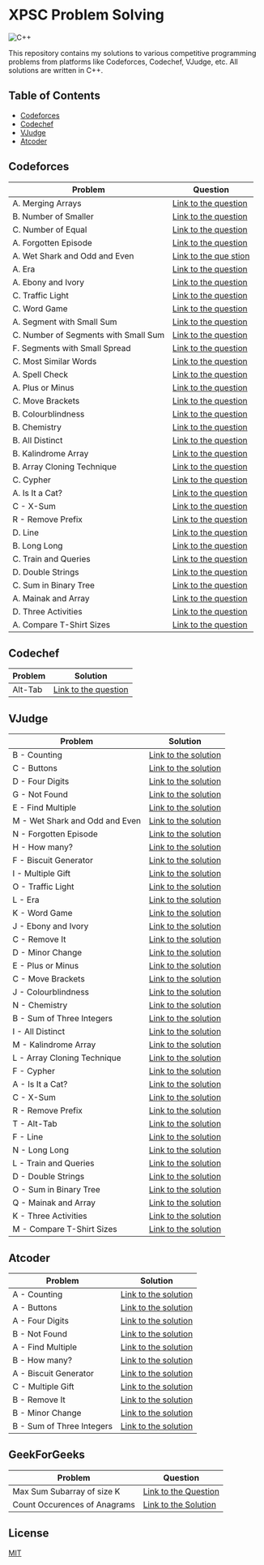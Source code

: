 # XPSC Problem Solving

![C++](https://img.shields.io/badge/C%2B%2B-00599C?style=for-the-badge&logo=c%2B%2B&logoColor=white)

This repository contains my solutions to various competitive programming problems from platforms like Codeforces, Codechef, VJudge, etc. All solutions are written in C++.

## Table of Contents

- [Codeforces](#codeforces)
- [Codechef](#codechef)
- [VJudge](#vjudge)
- [Atcoder](#atcoder)

## Codeforces

| Problem                              | Question                                                                                                 |
| ------------------------------------ | -------------------------------------------------------------------------------------------------------- |
| A. Merging Arrays                    | [Link to the question](https://codeforces.com/edu/course/2/lesson/9/1/practice/contest/307092/problem/A) |
| B. Number of Smaller                 | [Link to the question](https://codeforces.com/edu/course/2/lesson/9/1/practice/contest/307092/problem/B) |
| C. Number of Equal                   | [Link to the question](https://codeforces.com/edu/course/2/lesson/9/1/practice/contest/307092/problem/C) |
| A. Forgotten Episode                 | [Link to the question](https://codeforces.com/problemset/problem/440/A)                                  |
| A. Wet Shark and Odd and Even        | [Link to the que stion](https://codeforces.com/problemset/problem/621/A)                                 |
| A. Era                               | [Link to the question](https://codeforces.com/problemset/problem/1604/A)                                 |
| A. Ebony and Ivory                   | [Link to the question](https://codeforces.com/problemset/problem/633/A)                                  |
| C. Traffic Light                     | [Link to the question](https://codeforces.com/problemset/problem/1744/C)                                 |
| C. Word Game                         | [Link to the question](https://codeforces.com/problemset/problem/1722/C)                                 |
| A. Segment with Small Sum            | [Link to the question](https://codeforces.com/edu/course/2/lesson/9/2/practice/contest/307093/problem/A) |
| C. Number of Segments with Small Sum | [Link to the question](https://codeforces.com/edu/course/2/lesson/9/2/practice/contest/307093/problem/C) |
| F. Segments with Small Spread        | [Link to the question](https://codeforces.com/edu/course/2/lesson/9/2/practice/contest/307093/problem/F) |
| C. Most Similar Words                | [Link to the question](https://codeforces.com/contest/1676/problem/C)                                    |
| A. Spell Check                       | [Link to the question](https://codeforces.com/contest/1722/problem/A)                                    |
| A. Plus or Minus                     | [Link to the question](https://codeforces.com/problemset/problem/1807/A)                                 |
| C. Move Brackets                     | [Link to the question](https://codeforces.com/problemset/problem/1374/C)                                 |
| B. Colourblindness                   | [Link to the question](https://codeforces.com/problemset/problem/1722/B)                                 |
| B. Chemistry                         | [Link to the question](https://codeforces.com/problemset/problem/1883/B)                                 |
| B. All Distinct                      | [Link to the question](https://codeforces.com/problemset/problem/1692/B)                                 |
| B. Kalindrome Array                  | [Link to the question](https://codeforces.com/problemset/problem/1610/B)                                 |
| B. Array Cloning Technique           | [Link to the question](https://codeforces.com/problemset/problem/1665/B)                                 |
| C. Cypher                            | [Link to the question](https://codeforces.com/problemset/problem/1703/C)                                 |
| A. Is It a Cat?                      | [Link to the question](https://codeforces.com/problemset/problem/1800/A)                                 |
| C - X-Sum                            | [Link to the question](https://codeforces.com/contest/1676/problem/D)                                    |
| R - Remove Prefix                    | [Link to the question](https://codeforces.com/problemset/problem/1714/B)                                 |
| D. Line                              | [Link to the question](https://codeforces.com/problemset/problem/1722/D)                                 |
| B. Long Long                         | [Link to the question](https://codeforces.com/problemset/problem/1843/B)                                 |
| C. Train and Queries                 | [Link to the question](https://codeforces.com/problemset/problem/1702/C)                                 |
| D. Double Strings                    | [Link to the question](https://codeforces.com/problemset/problem/1703/D)                                 |
| C. Sum in Binary Tree                | [Link to the question](https://codeforces.com/problemset/problem/1843/C)                                 |
| A. Mainak and Array                  | [Link to the question](https://codeforces.com/problemset/problem/1726/A)                                 |
| D. Three Activities                  | [Link to the question](https://codeforces.com/problemset/problem/1914/D)                                 |
| A. Compare T-Shirt Sizes             | [Link to the question](https://codeforces.com/contest/1741/problem/A)                                    |

## Codechef

| Problem | Solution                                                         |
| ------- | ---------------------------------------------------------------- |
| Alt-Tab | [Link to the question](https://www.codechef.com/problems/ALTTAB) |

## VJudge

| Problem                        | Solution                                                     |
| ------------------------------ | ------------------------------------------------------------ |
| B - Counting                   | [Link to the solution](https://vjudge.net/solution/49862697) |
| C - Buttons                    | [Link to the solution](https://vjudge.net/solution/49864748) |
| D - Four Digits                | [Link to the solution](https://vjudge.net/solution/49871311) |
| G - Not Found                  | [Link to the solution](https://vjudge.net/solution/49886953) |
| E - Find Multiple              | [Link to the solution](https://vjudge.net/solution/49903992) |
| M - Wet Shark and Odd and Even | [Link to the solution](https://vjudge.net/solution/49935974) |
| N - Forgotten Episode          | [Link to the solution](https://vjudge.net/solution/49935943) |
| H - How many?                  | [Link to the solution](https://vjudge.net/solution/49967693) |
| F - Biscuit Generator          | [Link to the solution](https://vjudge.net/solution/49993741) |
| I - Multiple Gift              | [Link to the solution](https://vjudge.net/solution/50049067) |
| O - Traffic Light              | [Link to the solution](https://vjudge.net/solution/50041167) |
| L - Era                        | [Link to the solution](https://vjudge.net/solution/50031377) |
| K - Word Game                  | [Link to the solution](https://vjudge.net/solution/50030182) |
| J - Ebony and Ivory            | [Link to the solution](https://vjudge.net/solution/50031751) |
| C - Remove It                  | [Link to the solution](https://vjudge.net/solution/50127789) |
| D - Minor Change               | [Link to the solution](https://vjudge.net/solution/50151999) |
| E - Plus or Minus              | [Link to the solution](https://vjudge.net/solution/50178389) |
| C - Move Brackets              | [Link to the solution](https://vjudge.net/solution/50179149) |
| J - Colourblindness            | [Link to the solution](https://vjudge.net/solution/50178773) |
| N - Chemistry                  | [Link to the solution](https://vjudge.net/solution/50196150) |
| B - Sum of Three Integers      | [Link to the solution](https://vjudge.net/solution/50202972) |
| I - All Distinct               | [Link to the solution](https://vjudge.net/solution/50215271) |
| M - Kalindrome Array           | [Link to the solution](https://vjudge.net/solution/50326564) |
| L - Array Cloning Technique    | [Link to the solution](https://vjudge.net/solution/50319925) |
| F - Cypher                     | [Link to the solution](https://vjudge.net/solution/50291151) |
| A - Is It a Cat?               | [Link to the solution](https://vjudge.net/solution/50320672) |
| C - X-Sum                      | [Link to the solution](https://vjudge.net/solution/50446192) |
| R - Remove Prefix              | [Link to the solution](https://vjudge.net/solution/50447585) |
| T - Alt-Tab                    | [Link to the solution](https://vjudge.net/solution/50467527) |
| F - Line                       | [Link to the solution](https://vjudge.net/solution/50496989) |
| N - Long Long                  | [Link to the solution](https://vjudge.net/solution/50506196) |
| L - Train and Queries          | [Link to the solution](https://vjudge.net/solution/50539311) |
| D - Double Strings             | [Link to the solution](https://vjudge.net/solution/50521847) |
| O - Sum in Binary Tree         | [Link to the solution](https://vjudge.net/solution/50519200) |
| Q - Mainak and Array           | [Link to the solution](https://vjudge.net/solution/50541236) |
| K - Three Activities           | [Link to the solution](https://vjudge.net/solution/50561209) |
| M - Compare T-Shirt Sizes      | [Link to the solution](https://vjudge.net/solution/50561683) |

## Atcoder

| Problem                   | Solution                                                                        |
| ------------------------- | ------------------------------------------------------------------------------- |
| A - Counting              | [Link to the solution](https://atcoder.jp/contests/abc209/submissions/51240912) |
| A - Buttons               | [Link to the solution](https://atcoder.jp/contests/abc124/submissions/51242274) |
| A - Four Digits           | [Link to the solution](https://atcoder.jp/contests/abc222/submissions/51246731) |
| B - Not Found             | [Link to the solution](https://atcoder.jp/contests/abc071/submissions/51260924) |
| A - Find Multiple         | [Link to the solution](https://atcoder.jp/contests/abc220/submissions/51273864) |
| B - How many?             | [Link to the solution](https://atcoder.jp/contests/abc214/submissions/51428191) |
| A - Biscuit Generator     | [Link to the solution](https://atcoder.jp/contests/abc125/submissions/51450217) |
| C - Multiple Gift         | [Link to the solution](https://atcoder.jp/contests/abc083/submissions/51498352) |
| B - Remove It             | [Link to the solution](https://atcoder.jp/contests/abc191/submissions/51603504) |
| B - Minor Change          | [Link to the solution](https://atcoder.jp/contests/abc172/submissions/51640776) |
| B - Sum of Three Integers | [Link to the solution](https://atcoder.jp/contests/abc051/submissions/51716762) |

## GeekForGeeks

| Problem                      | Question                                                                                                                                                                                                    |
| ---------------------------- | ----------------------------------------------------------------------------------------------------------------------------------------------------------------------------------------------------------- |
| Max Sum Subarray of size K   | [Link to the Question](https://www.geeksforgeeks.org/problems/max-sum-subarray-of-size-k5313/1)                                                                                                             |
| Count Occurences of Anagrams | [Link to the Solution](https://www.geeksforgeeks.org/problems/count-occurences-of-anagrams5839/1?_gl=1*2hl6h9*_ga*MTYxMTcwOTY2OC4xNjYwMzk1MzY0*_ga_DWCCJLKX3X*MTY5Njc3NDQzNi4xLjEuMTY5Njc3NDUwNy4wLjAuMA..) |

## License

[MIT](./LICENSE)
